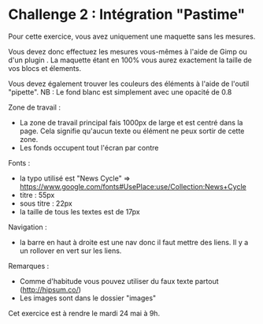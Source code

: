 # Challenge 2 : Intégration "Pastime"

Pour cette exercice, vous avez uniquement une maquette sans les mesures.

Vous devez donc effectuez les mesures vous-mêmes à l'aide de Gimp ou d'un plugin . La maquette étant en 100% vous aurez exactement la taille de vos blocs et élements.

Vous devez également trouver les couleurs des éléments à l'aide de l'outil "pipette". NB : Le fond blanc est simplement avec une opacité de 0.8

Zone de travail :
- La zone de travail principal fais 1000px de large et est centré dans la page. Cela signifie qu'aucun texte ou élément ne peux sortir de cette zone.
- Les fonds occupent tout l'écran par contre

Fonts :
- la typo utilisé est "News Cycle" => https://www.google.com/fonts#UsePlace:use/Collection:News+Cycle
- titre : 55px
- sous titre : 22px
- la taille de tous les textes est de 17px 




Navigation :
- la barre en haut à droite est une nav donc il faut mettre des liens. Il y a un rollover en vert sur les liens.


Remarques :
- Comme d'habitude vous pouvez utiliser du faux texte partout (http://hipsum.co/)
- Les images sont dans le dossier "images"


Cet exercice est à rendre le mardi 24 mai à 9h.

